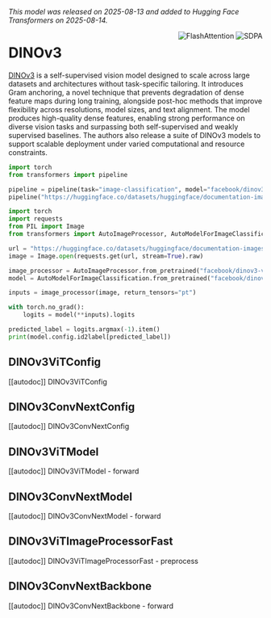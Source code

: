 <!--Copyright 2025 The HuggingFace Team. All rights reserved.

Licensed under the Apache License, Version 2.0 (the "License"); you may not use this file except in compliance with
the License. You may obtain a copy of the License at

http://www.apache.org/licenses/LICENSE-2.0

Unless required by applicable law or agreed to in writing, software distributed under the License is distributed on
an "AS IS" BASIS, WITHOUT WARRANTIES OR CONDITIONS OF ANY KIND, either express or implied. See the License for the
specific language governing permissions and limitations under the License.
-->
*This model was released on 2025-08-13 and added to Hugging Face Transformers on 2025-08-14.*

<div style="float: right;">
    <div class="flex flex-wrap space-x-1">
        <img alt="FlashAttention" src="https://img.shields.io/badge/%E2%9A%A1%EF%B8%8E%20FlashAttention-eae0c8?style=flat">
        <img alt="SDPA" src="https://img.shields.io/badge/SDPA-DE3412?style=flat&logo=pytorch&logoColor=white">
    </div>
</div>

# DINOv3

[DINOv3](https://huggingface.co/papers/2508.10104) is a self-supervised vision model designed to scale across large datasets and architectures without task-specific tailoring. It introduces Gram anchoring, a novel technique that prevents degradation of dense feature maps during long training, alongside post-hoc methods that improve flexibility across resolutions, model sizes, and text alignment. The model produces high-quality dense features, enabling strong performance on diverse vision tasks and surpassing both self-supervised and weakly supervised baselines. The authors also release a suite of DINOv3 models to support scalable deployment under varied computational and resource constraints.

<hfoptions id="usage">
<hfoption id="Pipeline">

```py
import torch
from transformers import pipeline

pipeline = pipeline(task="image-classification", model="facebook/dinov3-vits16-pretrain-lvd1689m", dtype="auto")
pipeline("https://huggingface.co/datasets/huggingface/documentation-images/resolve/main/pipeline-cat-chonk.jpeg")
```

</hfoption>
<hfoption id="AutoModel">

```python
import torch
import requests
from PIL import Image
from transformers import AutoImageProcessor, AutoModelForImageClassification

url = "https://huggingface.co/datasets/huggingface/documentation-images/resolve/main/pipeline-cat-chonk.jpeg"
image = Image.open(requests.get(url, stream=True).raw)

image_processor = AutoImageProcessor.from_pretrained("facebook/dinov3-vits16-pretrain-lvd1689m")
model = AutoModelForImageClassification.from_pretrained("facebook/dinov3-vits16-pretrain-lvd1689m", dtype="auto")

inputs = image_processor(image, return_tensors="pt")

with torch.no_grad():
    logits = model(**inputs).logits

predicted_label = logits.argmax(-1).item()
print(model.config.id2label[predicted_label])
```

</hfoption>
</hfoptions>

## DINOv3ViTConfig

[[autodoc]] DINOv3ViTConfig

## DINOv3ConvNextConfig

[[autodoc]] DINOv3ConvNextConfig

## DINOv3ViTModel

[[autodoc]] DINOv3ViTModel
    - forward

## DINOv3ConvNextModel

[[autodoc]] DINOv3ConvNextModel
    - forward

## DINOv3ViTImageProcessorFast

[[autodoc]] DINOv3ViTImageProcessorFast
    - preprocess

## DINOv3ConvNextBackbone

[[autodoc]] DINOv3ConvNextBackbone
    - forward